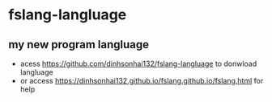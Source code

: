 # fslang-langluage
## my new program langluage
* acess https://github.com/dinhsonhai132/fslang-langluage to donwload langluage
* or access https://dinhsonhai132.github.io/fslang.github.io/fslang.html for help

